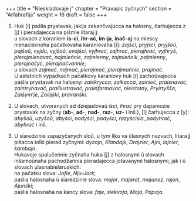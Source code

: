 +++
title = "Nieskladovaje j"
chapter = "Pravapic zyčnych"
section = "Arfahrafija"
weight = 16
draft = false
+++

1. Huk [i] paślia prystavak, jakija zakančvajucca na halosny, čarhujecca z [j] i pieradajecca na piśmie litaraj __j__:
<br>u slovach z koraniem __is-ci__, __ihr-ać__, __im-ja__, __inač-aj__ na miescy nienacisknoha pačatkovaha karaniovaha [i]: _zajści_, _pryjści_, _pryjšoŭ_, _pajšoŭ_, _vyjdu_, _vyjšaŭ_, _uvajści_, _vyjhrać_, _zajhrać_, _pierajhrać_, _vyjhryš_, _pierajmienavać_, _najmieńnie_, _zajmienny_, _zajmieńnik_, _pajmienny_, _pierajnačyć_, _pierajnačvańnie_;
<br>u slovach _zajmać_, _najmać_, _pierajmać_, _pierajmańnie_, _prajmać_.
<br>U astatnich vypadkach pačatkovy karaniovy huk [i] zachoŭvajecca paślia prystavak na halosny: _zaiskrycca_, _zaikacca_, _zainieć_, _praisnavać_, _zaintryhavać_, _prailiustravać_, _prainfarmavać_, _nieistotny_, _Pryirtyšša_, _Zaišym’je_, _Zailijśki_, _prairanśki_.

2. U slovach, utvoranych ad dziejaslovaŭ _iści_, _ihrać_ pry dapamozie prystavak na zyčny (__ab-__, __ad-__, __nad-__, __raz-__, __uz-__ i inš.), [i] čarhujecca z [y]: _abyšoŭ_, _uzyšoŭ_, _abyści_, _nadyści_, _padyści_, _razyścisia_, _padyhrać_, _abyhrać_ i inš.

3. U siaredzinie zapazyčanych sloŭ, u tym liku va ŭlasnych nazvach, litara __j__ pišacca toĺki pierad zyčnymi: _dyzajn_, _Klandajk_, _Drajzier_, _Ajni_, _lajnier_, _kambajn_.
<br>Hukavoje spalučeńnie zyčnaha huka [j] z halosnymi ŭ slovach inšamoŭnaha pachodžańnia pieradajecca jotavanymi halosnymi, jak i ŭ slovach ulasnabielaruskich:
<br>na pačatku slova: _Jofie_, _Ńju-Jork_;
<br>paślia halosnaha ŭ siaredzinie slova: _major_, _majarat_, _majanez_, _rajon_, _Ajunśki_;
<br>paślia halosnaha na kancy slova: _faje_, _siekvoja_, _Maja_, _Papaja_.